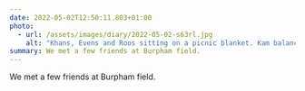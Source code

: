```yaml
---
date: 2022-05-02T12:50:11.803+01:00
photo:
  - url: /assets/images/diary/2022-05-02-s63rl.jpg
    alt: "Khans, Evens and Roos sitting on a picnic blanket. Kam balances a hula-hoop crisp on the tip of his tongue. "
summary: We met a few friends at Burpham field. 
---
```

We met a few friends at Burpham field. 
